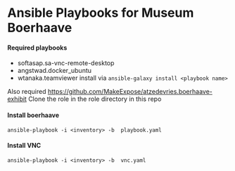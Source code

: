 # Ansible Playbooks for Museum Boerhaave

#### Required playbooks
* softasap.sa-vnc-remote-desktop
* angstwad.docker_ubuntu
* wtanaka.teamviewer
install via
`ansible-galaxy install <playbook name>`

Also required
https://github.com/MakeExpose/atzedevries.boerhaave-exhibit
Clone the role in the role directory in this repo

#### Install boerhaave
`ansible-playbook -i <inventory> -b  playbook.yaml`

#### Install VNC
`ansible-playbook -i <inventory> -b  vnc.yaml`
